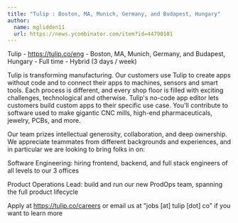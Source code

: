 ```yaml
---
title: "Tulip : Boston, MA, Munich, Germany, and Budapest, Hungary"
author:
  name: mglidden11
  url: https://news.ycombinator.com/item?id=44790101
---
```

Tulip - <a href="https:&#x2F;&#x2F;tulip.co&#x2F;eng" rel="nofollow">https:&#x2F;&#x2F;tulip.co&#x2F;eng</a> - Boston, MA, Munich, Germany, and Budapest, Hungary - Full time - Hybrid (3 days &#x2F; week)

Tulip is transforming manufacturing. Our customers use Tulip to create apps without code and to connect their apps to machines, sensors and smart tools. Each process is different, and every shop floor is filled with exciting challenges, technological and otherwise. Tulip&#x27;s no-code app editor lets customers build custom apps to their specific use case. You&#x27;ll contribute to software used to make gigantic CNC mills, high-end pharmaceuticals, jewelry, PCBs, and more.

Our team prizes intellectual generosity, collaboration, and deep ownership. We appreciate teammates from different backgrounds and experiences, and in particular we are looking to bring folks in on:

Software Engineering: hiring frontend, backend, and full stack engineers of all levels to our 3 offices

Product Operations Lead: build and run our new ProdOps team, spanning the full product lifecycle

Apply at <a href="https:&#x2F;&#x2F;tulip.co&#x2F;careers" rel="nofollow">https:&#x2F;&#x2F;tulip.co&#x2F;careers</a> or email us at &quot;jobs [at] tulip [dot] co&quot; if you want to learn more
<JobApplication />
